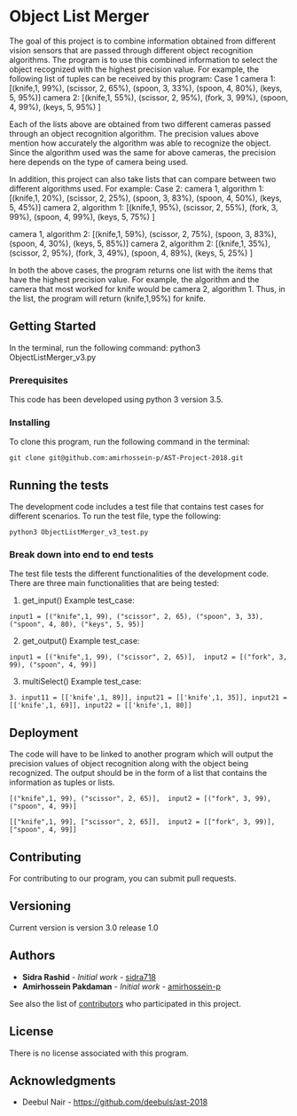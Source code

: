 # Object List Merger

The goal of this project is to combine information obtained from different vision sensors that are passed through different object recognition algorithms. The program is to use this combined information to select the object recognized with the highest precision value.
For example, the following list of tuples can be received by this program:
Case 1
camera 1: [(knife,1, 99%), (scissor, 2, 65%), (spoon, 3, 33%), (spoon, 4, 80%), (keys, 5, 95%)]
camera 2: [(knife,1, 55%), (scissor, 2, 95%), (fork, 3, 99%), (spoon, 4, 99%), (keys, 5, 95%) ]

Each of the lists above are obtained from two different cameras passed through an object recognition algorithm. The precision values above mention how accurately the algorithm was able to recognize the object. Since the algorithm used was the same for above cameras, the precision here depends on the type of camera being used.

In addition, this project can also take lists that can compare between two different algorithms used. For example:
Case 2:
camera 1, algorithm 1: [(knife,1, 20%), (scissor, 2, 25%), (spoon, 3, 83%), (spoon, 4, 50%), (keys, 5, 45%)]
camera 2, algorithm 1: [(knife,1, 95%), (scissor, 2, 55%), (fork, 3, 99%), (spoon, 4, 99%), (keys, 5, 75%) ]

camera 1, algorithm 2: [(knife,1, 59%), (scissor, 2, 75%), (spoon, 3, 83%), (spoon, 4, 30%), (keys, 5, 85%)]
camera 2, algorithm 2: [(knife,1, 35%), (scissor, 2, 95%), (fork, 3, 49%), (spoon, 4, 89%), (keys, 5, 25%) ]


In both the above cases, the program returns one list with the items that have the highest precision value. For example, the algorithm and the camera that most worked for knife would be camera 2, algorithm 1. Thus, in the list, the program will return (knife,1,95%) for knife.

## Getting Started

In the terminal, run the following command:
python3 ObjectListMerger_v3.py

### Prerequisites

This code has been developed using python 3 version 3.5.

### Installing

To clone this program, run the following command in the terminal:
```
git clone git@github.com:amirhossein-p/AST-Project-2018.git
```


## Running the tests

The development code includes a test file that contains test cases for different scenarios.
To run the test file, type the following:
```
python3 ObjectListMerger_v3_test.py
```

### Break down into end to end tests

The test file tests the different functionalities of the development code.
There are three main functionalities that are being tested:


1. get_input()
Example test_case:
```
input1 = [("knife",1, 99), ("scissor", 2, 65), ("spoon", 3, 33), ("spoon", 4, 80), ("keys", 5, 95)]

```
2. get_output()
Example test_case:
```
input1 = [("knife",1, 99), ("scissor", 2, 65)],  input2 = [("fork", 3, 99), ("spoon", 4, 99)]
```
3. multiSelect()
Example test_case:
```
3. input11 = [['knife',1, 89]], input21 = [['knife',1, 35]], input21 = [['knife',1, 69]], input22 = [['knife',1, 80]]

```

## Deployment

The code will have to be linked to another program which will output the precision values of object recognition along with the object being recognized. The output should be in the form of a list that contains the information as tuples or lists.

```
[("knife",1, 99), ("scissor", 2, 65)],  input2 = [("fork", 3, 99), ("spoon", 4, 99)]
```

```
[["knife",1, 99], ["scissor", 2, 65]],  input2 = [["fork", 3, 99)], ["spoon", 4, 99]]
```



## Contributing

For contributing to our program, you can submit pull requests.

## Versioning

Current version is version 3.0 release 1.0

## Authors

* **Sidra Rashid** - *Initial work* - [sidra718](https://github.com/sidra718)
* **Amirhossein Pakdaman** - *Initial work* - [amirhossein-p](https://github.com/amirhossein-p)

See also the list of [contributors](https://github.com/your/project/contributors) who participated in this project.

## License

There is no license associated with this program.

## Acknowledgments

* Deebul Nair - https://github.com/deebuls/ast-2018
